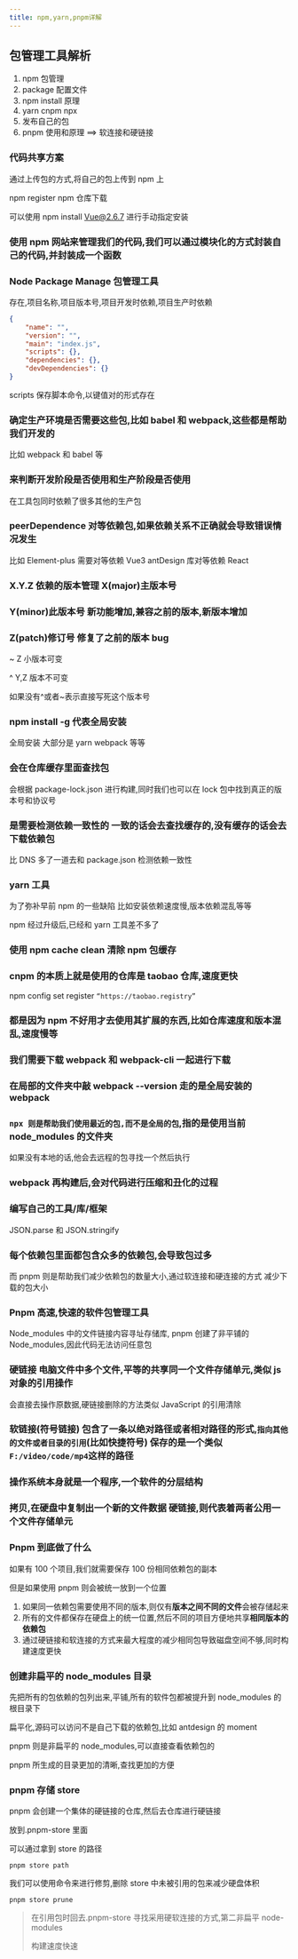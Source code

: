 ```yaml
---
title: npm,yarn,pnpm详解
---
```


## 包管理工具解析

1. npm 包管理
2. package 配置文件
3. npm install 原理
4. yarn cnpm npx
5. 发布自己的包
6. pnpm 使用和原理 ==> 软连接和硬链接

### 代码共享方案

通过上传包的方式,将自己的包上传到 npm 上

npm register npm 仓库下载

可以使用 npm install Vue@2.6.7 进行手动指定安装

### 使用 npm 网站来管理我们的代码,我们可以通过模块化的方式封装自己的代码,并封装成一个函数

### Node Package Manage 包管理工具

存在,项目名称,项目版本号,项目开发时依赖,项目生产时依赖

```json
{
	"name": "",
	"version": "",
	"main": "index.js",
	"scripts": {},
	"dependencies": {},
	"devDependencies": {}
}
```

scripts 保存脚本命令,以键值对的形式存在

### 确定生产环境是否需要这些包,比如 babel 和 webpack,这些都是帮助我们开发的

比如 webpack 和 babel 等

### 来判断开发阶段是否使用和生产阶段是否使用

在工具包同时依赖了很多其他的生产包

### peerDependence 对等依赖包,如果依赖关系不正确就会导致错误情况发生

比如 Element-plus 需要对等依赖 Vue3 antDesign 库对等依赖 React

### X.Y.Z 依赖的版本管理 X(major)主版本号

### Y(minor)此版本号 新功能增加,兼容之前的版本,新版本增加

### Z(patch)修订号 修复了之前的版本 bug

~ Z 小版本可变

^ Y,Z 版本不可变

如果没有^或者~表示直接写死这个版本号

### npm install -g 代表全局安装

全局安装 大部分是 yarn webpack 等等

### 会在仓库缓存里面查找包

会根据 package-lock.json 进行构建,同时我们也可以在 lock 包中找到真正的版本号和协议号

### 是需要检测依赖一致性的 一致的话会去查找缓存的,没有缓存的话会去下载依赖包

比 DNS 多了一道去和 package.json 检测依赖一致性

### yarn 工具

为了弥补早前 npm 的一些缺陷 比如安装依赖速度慢,版本依赖混乱等等

npm 经过升级后,已经和 yarn 工具差不多了

### 使用 npm cache clean 清除 npm 包缓存

### cnpm 的本质上就是使用的仓库是 taobao 仓库,速度更快

npm config set register `“https://taobao.registry”`

### 都是因为 npm 不好用才去使用其扩展的东西,比如仓库速度和版本混乱,速度慢等

### 我们需要下载 webpack 和 webpack-cli 一起进行下载

### 在局部的文件夹中敲 webpack --version 走的是全局安装的 webpack

### `npx 则是帮助我们使用最近的包,而不是全局的包`,指的是使用当前 node_modules 的文件夹

如果没有本地的话,他会去远程的包寻找一个然后执行

### webpack 再构建后,会对代码进行压缩和丑化的过程

### 编写自己的工具/库/框架

JSON.parse 和 JSON.stringify

### 每个依赖包里面都包含众多的依赖包,会导致包过多

而 pnpm 则是帮助我们减少依赖包的数量大小,通过软连接和硬连接的方式 减少下载的包大小

### Pnpm 高速,快速的软件包管理工具

Node_modules 中的文件链接内容寻址存储库, pnpm 创建了非平铺的 Node_modules,因此代码无法访问任意包

### 硬链接 电脑文件中多个文件,平等的共享同一个文件存储单元,类似 js 对象的引用操作

会直接去操作原数据,硬链接删除的方法类似 JavaScript 的引用清除

### 软链接(符号链接) 包含了一条以绝对路径或者相对路径的形式,`指向其他的文件或者目录的引用`(比如快捷符号) 保存的是一个类似`F:/video/code/mp4`这样的路径

### 操作系统本身就是一个程序,一个软件的分层结构

### 拷贝,在硬盘中复制出一个新的文件数据 硬链接,则代表着两者公用一个文件存储单元

### Pnpm 到底做了什么

如果有 100 个项目,我们就需要保存 100 份相同依赖包的副本

但是如果使用 pnpm 则会被统一放到一个位置

1. 如果同一依赖包需要使用不同的版本,则仅有**版本之间不同的文件**会被存储起来
2. 所有的文件都保存在硬盘上的统一位置,然后不同的项目方便地共享**相同版本的依赖包**
3. 通过硬链接和软连接的方式来最大程度的减少相同包导致磁盘空间不够,同时构建速度更快

### 创建非扁平的 node_modules 目录

先把所有的包依赖的包列出来,平铺,所有的软件包都被提升到 node_modules 的根目录下

扁平化,源码可以访问不是自己下载的依赖包,比如 antdesign 的 moment

pnpm 则是非扁平的 node_modules,可以直接查看依赖包的

pnpm 所生成的目录更加的清晰,查找更加的方便

### pnpm 存储 store

pnpm 会创建一个集体的硬链接的仓库,然后去仓库进行硬链接

放到.pnpm-store 里面

可以通过拿到 store 的路径

```shell
pnpm store path
```

我们可以使用命令来进行修剪,删除 store 中未被引用的包来减少硬盘体积

```shell
pnpm store prune
```

> 在引用包时回去.pnpm-store 寻找采用硬软连接的方式,第二非扁平 node-modules
>
> 构建速度快速
